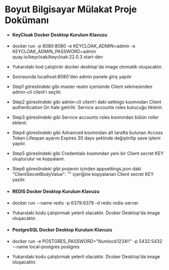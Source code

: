 # Boyut Bilgisayar Mülakat Proje Dokümanı

- #### KeyCloak Docker Desktop Kurulum Klavuzu

- docker run -p 8080:8080 -e KEYCLOAK_ADMIN=admin -e KEYCLOAK_ADMIN_PASSWORD=admin quay.io/keycloak/keycloak:22.0.3 start-dev

- Yukarıdaki kod çalıştırılır docker desktop'da image otomatik oluşacaktır.

- Sonrasında localhost:8080'den admin panele giriş yapılır

- Step1 göreslindeki gibi master realm içerisinde Client sekmesinden admin-cli client'ı seçilir.

- Step2 göreslindeki gibi admin-cli client'ı daki settings kısımından Client authentication On hale getirilir. Service accounts roles kutucuğu tiklenir.

- Step3 göreslindeki gibi Service accounts roles kısımından bütün roller eklenir.

- Step4 göreslindeki gibi Advanced kısımından alt tarafta bulunan Access Token Lifespan ayarını Expires 30 days şeklinde değiştirilip save işlemi yapılır.

- Step5 göreslindeki gibi Credentials kısımından yeni bir Client secret KEY oluşturulur ve kopyalanır.

- Step6 göreslindeki gibi projenin içinden appsettings.json daki "ClientSecretBodyValue": "" içeriğine kopyalanan Client secret KEY yazılır.


- #### REDIS Docker Desktop Kurulum Klavuzu

- docker run --name redis  -p 6379:6379  -d redis redis-server

- Yukarıdaki kodu çalıştırmak yeterli olacaktır. Dcoker Desktop'da image oluşacaktır.
  
- #### PostgreSQL Docker Desktop Kurulum  Klavuzu

- docker run -e POSTGRES_PASSWORD="Numlock1234!!" -p 5432:5432 --name local-postgres postgres

- Yukarıdaki kodu çalıştırmak yeterli olacaktır. Dcoker Desktop'da image oluşacaktır.

